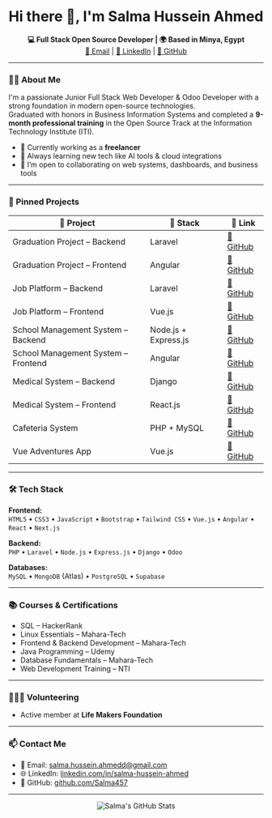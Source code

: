 <h1 align="center">Hi there 👋, I'm Salma Hussein Ahmed</h1>

<p align="center">
  <b>💻 Full Stack Open Source Developer | 🌍 Based in Minya, Egypt</b><br>
  <a href="mailto:salma.hussein.ahmedd@gmail.com">📧 Email</a> |
  <a href="https://www.linkedin.com/in/salma-hussein-ahmed/">💼 LinkedIn</a> |
  <a href="https://github.com/Salma457">🐙 GitHub</a>
</p>

---

### 👩‍💻 About Me

I'm a passionate Junior Full Stack Web Developer & Odoo Developer with a strong foundation in modern open-source technologies.  
Graduated with honors in Business Information Systems and completed a **9-month professional training** in the Open Source Track at the Information Technology Institute (ITI).

- 🔭 Currently working as a **freelancer**
- 🌱 Always learning new tech like AI tools & cloud integrations
- 👯 I’m open to collaborating on web systems, dashboards, and business tools

---

### 📌 Pinned Projects

| 🧠 Project | 🔧 Stack | 🔗 Link |
|-----------|----------|--------|
| Graduation Project – Backend | Laravel | [🔗 GitHub](https://github.com/Salma457/Graduation-Project-From-ITI-BackEnd.git) |
| Graduation Project – Frontend | Angular | [🔗 GitHub](https://github.com/Salma457/Graduation-Project-From-ITI-FrontEnd.git) |
| Job Platform – Backend | Laravel | [🔗 GitHub](https://github.com/Salma457/vue-laravel-projectBackend.git) |
| Job Platform – Frontend | Vue.js | [🔗 GitHub](https://github.com/amira-ateya/vue-laravel-project.git) |
| School Management System – Backend | Node.js + Express.js | [🔗 GitHub](https://github.com/Salma457/School_System_Node.js.git) |
| School Management System – Frontend | Angular | [🔗 GitHub](https://github.com/Salma457/Shcool_System.git) |
| Medical System – Backend | Django | [🔗 GitHub](https://github.com/aliaa11/MedicalProject-React-Django-Backend.git) |
| Medical System – Frontend | React.js | [🔗 GitHub](https://github.com/aliaa11/MedicalProject-React-Django-) |
| Cafeteria System | PHP + MySQL | [🔗 GitHub](https://github.com/Salma457/php_project) |
| Vue Adventures App | Vue.js | [🔗 GitHub](https://github.com/Salma457/Vue-Project) |

---

### 🛠️ Tech Stack

**Frontend:**  
`HTML5` • `CSS3` • `JavaScript` • `Bootstrap` • `Tailwind CSS` • `Vue.js` • `Angular` • `React` • `Next.js`  

**Backend:**  
`PHP` • `Laravel` • `Node.js` • `Express.js` • `Django` • `Odoo`  

**Databases:**  
`MySQL` • `MongoDB` (Atlas) • `PostgreSQL` • `Supabase`  

---

### 📚 Courses & Certifications

- SQL – HackerRank  
- Linux Essentials – Mahara-Tech  
- Frontend & Backend Development – Mahara-Tech  
- Java Programming – Udemy  
- Database Fundamentals – Mahara-Tech  
- Web Development Training – NTI  

---

### 🧑‍🤝‍🧑 Volunteering

- Active member at **Life Makers Foundation**

---

### 📫 Contact Me

- 📧 Email: [salma.hussein.ahmedd@gmail.com](mailto:salma.hussein.ahmedd@gmail.com)  
- 🌐 LinkedIn: [linkedin.com/in/salma-hussein-ahmed](https://www.linkedin.com/in/salma-hussein-ahmed/)  
- 🐙 GitHub: [github.com/Salma457](https://github.com/Salma457)

---

<p align="center">
  <img src="https://github-readme-stats.vercel.app/api?username=Salma457&show_icons=true&theme=radical" alt="Salma's GitHub Stats"/>
</p>
